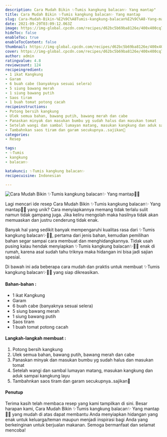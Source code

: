```yaml
---
description: Cara Mudah Bikin ✨Tumis kangkung balacan✨ Yang mantap"
title: Cara Mudah Bikin ✨Tumis kangkung balacan✨ Yang mantap
slug: Cara-Mudah-Bikin-%E2%9C%A8Tumis-kangkung-balacan%E2%9C%A8-Yang-mantap
date: 2021-09-29T03:09:12.063Z
image: https://img-global.cpcdn.com/recipes/d62bc5b69ba8126e/400x400cq70/photo.jpg
hideToc: false
enableToc: true
enableTocContent: false
thumbnail: https://img-global.cpcdn.com/recipes/d62bc5b69ba8126e/400x400cq70/photo.jpg
cover: https://img-global.cpcdn.com/recipes/d62bc5b69ba8126e/400x400cq70/photo.jpg
author: admin
ratingvalue: 4.8
reviewcount: 124
recipeingredient:
- 1 ikat Kangkung
- Garam
- 6 buah cabe (banyaknya sesuai selera)
- 5 siung bawang merah
- 1 siung bawang putih
- Saos tiram
- 1 buah tomat potong cacah
recipeinstructions:
- Potong bersih kangkung
- Ulek semua bahan, bawang putih, bawang merah dan cabe
- Panaskan minyak dan masukan bumbu yg sudah halus dan masukan tomat
- Setelah wangi dan sambal lumayan matang, masukan kangkung dan aduk sampai kangkung layu
- Tambahnkan saos tiram dan garam secukupnya..sajikan🥰
categories:
- Resep

tags:
- ✨Tumis
- kangkung
- balacan✨

katakunci: ✨Tumis kangkung balacan✨
recipecuisine: Indonesian

---
```


![Cara Mudah Bikin ✨Tumis kangkung balacan✨ Yang mantap👩‍🍳](https://img-global.cpcdn.com/recipes/d62bc5b69ba8126e/400x400cq70/photo.jpg)

Lagi mencari ide resep Cara Mudah Bikin ✨Tumis kangkung balacan✨ Yang mantap👩‍🍳 yang unik? Cara menyiapkannya memang tidak terlalu sulit namun tidak gampang juga. Jika keliru mengolah maka hasilnya tidak akan memuaskan dan justru cenderung tidak enak.

Banyak hal yang sedikit banyak mempengaruhi kualitas rasa dari ✨Tumis kangkung balacan✨👩‍🍳, pertama dari jenis bahan, kemudian pemilihan bahan segar sampai cara membuat dan menghidangkannya. Tidak usah pusing kalau hendak menyiapkan ✨Tumis kangkung balacan✨👩‍🍳 enak di rumah, karena asal sudah tahu triknya maka hidangan ini bisa jadi sajian spesial.

Di bawah ini ada beberapa cara mudah dan praktis untuk membuat ✨Tumis kangkung balacan✨👩‍🍳 yang siap dikreasikan.

<!--inarticleads1-->

#### Bahan-bahan :

- 1 ikat Kangkung
- Garam
- 6 buah cabe (banyaknya sesuai selera)
- 5 siung bawang merah
- 1 siung bawang putih
- Saos tiram
- 1 buah tomat potong cacah

<!--inarticleads2-->

#### Langkah-langkah membuat :

1. Potong bersih kangkung
1. Ulek semua bahan, bawang putih, bawang merah dan cabe
1. Panaskan minyak dan masukan bumbu yg sudah halus dan masukan tomat
1. Setelah wangi dan sambal lumayan matang, masukan kangkung dan aduk sampai kangkung layu
1. Tambahnkan saos tiram dan garam secukupnya..sajikan🥰

#### Penutup

Terima kasih telah membaca resep yang kami tampilkan di sini. Besar harapan kami, Cara Mudah Bikin ✨Tumis kangkung balacan✨ Yang mantap👩‍🍳 yang mudah di atas dapat membantu Anda menyiapkan hidangan yang enak untuk keluarga/teman maupun menjadi inspirasi bagi Anda yang berkeinginan untuk berjualan makanan. Semoga bermanfaat dan selamat mencoba!